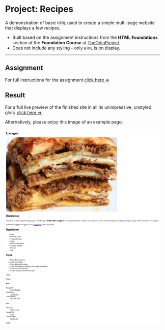 # Project: Recipes

A demonstration of basic `HTML` used to create a simple multi-page website that displays a few recipes.

- Built based on the assignment instructions from the **HTML Foundations** section of the **Foundation Course**
at [TheOdinProject](https://www.theodinproject.com).
- Does not include any styling - only `HTML` is on display.

---

## Assignment

For full instructions for the assignment [click here &rArr;](./assignment.md)

## Result

For a full live preview of the finished site in all its unimpressive, unstyled glory
[click here &rArr;](https://odinprojectassignmentsbypw80.github.io/html-foundations_project-recipes/)

Alternatively, please enjoy this image of an example page:

![image of a recipe page](./img/live_page.png)


